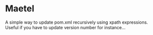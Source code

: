 Maetel
======

A simple way to update pom.xml recursively using xpath expressions.<br>
Useful if you have to update version number for instance...
